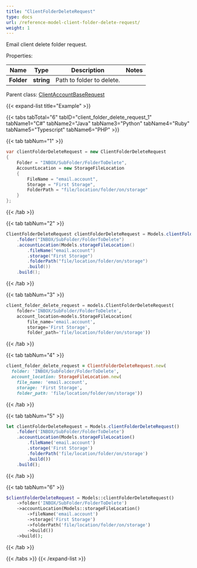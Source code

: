 ```yaml
---
title: "ClientFolderDeleteRequest"
type: docs
url: /reference-model-client-folder-delete-request/
weight: 1
---
```

Email client delete folder request.             

Properties:

Name | Type | Description | Notes
---- | ---- | ----------- | -----
**Folder** | **string** | Path to folder to delete.              | 

Parent class: [ClientAccountBaseRequest](/email/reference-model-client-account-base-request/)

{{< expand-list title="Example" >}}

{{< tabs tabTotal="6" tabID="client_folder_delete_request_1" tabName1="C#" tabName2="Java" tabName3="Python" tabName4="Ruby" tabName5="Typescript" tabName6="PHP" >}}

{{< tab tabNum="1" >}}

```csharp
var clientFolderDeleteRequest = new ClientFolderDeleteRequest
{
    Folder = "INBOX/SubFolder/FolderToDelete",
    AccountLocation = new StorageFileLocation
    {
        FileName = "email.account",
        Storage = "First Storage",
        FolderPath = "file/location/folder/on/storage"
    }
};
```

{{< /tab >}}

{{< tab tabNum="2" >}}

```java
ClientFolderDeleteRequest clientFolderDeleteRequest = Models.clientFolderDeleteRequest()
    .folder("INBOX/SubFolder/FolderToDelete")
    .accountLocation(Models.storageFileLocation()
        .fileName("email.account")
        .storage("First Storage")
        .folderPath("file/location/folder/on/storage")
        .build())
    .build();
```

{{< /tab >}}

{{< tab tabNum="3" >}}

```python
client_folder_delete_request = models.ClientFolderDeleteRequest(
    folder='INBOX/SubFolder/FolderToDelete',
    account_location=models.StorageFileLocation(
        file_name='email.account',
        storage='First Storage',
        folder_path='file/location/folder/on/storage'))
```

{{< /tab >}}

{{< tab tabNum="4" >}}

```ruby
client_folder_delete_request = ClientFolderDeleteRequest.new(
  folder: 'INBOX/SubFolder/FolderToDelete',
  account_location: StorageFileLocation.new(
    file_name: 'email.account',
    storage: 'First Storage',
    folder_path: 'file/location/folder/on/storage'))
```

{{< /tab >}}

{{< tab tabNum="5" >}}

```typescript
let clientFolderDeleteRequest = Models.clientFolderDeleteRequest()
    .folder('INBOX/SubFolder/FolderToDelete')
    .accountLocation(Models.storageFileLocation()
        .fileName('email.account')
        .storage('First Storage')
        .folderPath('file/location/folder/on/storage')
        .build())
    .build();
```

{{< /tab >}}

{{< tab tabNum="6" >}}

```php
$clientFolderDeleteRequest = Models::clientFolderDeleteRequest()
    ->folder('INBOX/SubFolder/FolderToDelete')
    ->accountLocation(Models::storageFileLocation()
        ->fileName('email.account')
        ->storage('First Storage')
        ->folderPath('file/location/folder/on/storage')
        ->build())
    ->build();
```

{{< /tab >}}

{{< /tabs >}}
{{< /expand-list >}}


